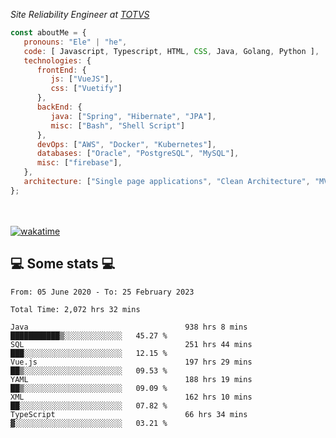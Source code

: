 <p><em>Site Reliability Engineer at <a href="https://www.totvs.com/">TOTVS</a></br>
</em></p>


```javascript
const aboutMe = {
   pronouns: "Ele" | "he",
   code: [ Javascript, Typescript, HTML, CSS, Java, Golang, Python ],
   technologies: {
      frontEnd: {
         js: ["VueJS"],
         css: ["Vuetify"]
      },
      backEnd: {
         java: ["Spring", "Hibernate", "JPA"],
         misc: ["Bash", "Shell Script"]
      },
      devOps: ["AWS", "Docker", "Kubernetes"],
      databases: ["Oracle", "PostgreSQL", "MySQL"],
      misc: ["firebase"],
   },
   architecture: ["Single page applications", "Clean Architecture", "MVC", "Microservices"],
};
```
</br></br>
[![wakatime](https://wakatime.com/badge/user/a3a8ed06-d304-4d6b-bc86-4adc418cdea7.svg)](https://wakatime.com/@a3a8ed06-d304-4d6b-bc86-4adc418cdea7)
<h2>💻 Some stats 💻</h2>

<!--START_SECTION:waka-->

```text
From: 05 June 2020 - To: 25 February 2023

Total Time: 2,072 hrs 32 mins

Java                                   938 hrs 8 mins  ███████████▒░░░░░░░░░░░░░   45.27 %
SQL                                    251 hrs 44 mins ███░░░░░░░░░░░░░░░░░░░░░░   12.15 %
Vue.js                                 197 hrs 29 mins ██▒░░░░░░░░░░░░░░░░░░░░░░   09.53 %
YAML                                   188 hrs 19 mins ██▒░░░░░░░░░░░░░░░░░░░░░░   09.09 %
XML                                    162 hrs 10 mins ██░░░░░░░░░░░░░░░░░░░░░░░   07.82 %
TypeScript                             66 hrs 34 mins  ▓░░░░░░░░░░░░░░░░░░░░░░░░   03.21 %
```

<!--END_SECTION:waka-->

